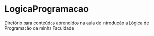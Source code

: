 # LogicaProgramacao
Diretório para conteúdos aprendidos na aula de Introdução a Lógica de Programação da minha Faculdade
